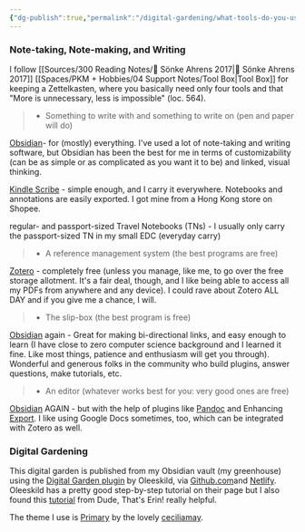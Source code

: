 ```yaml
---
{"dg-publish":true,"permalink":"/digital-gardening/what-tools-do-you-use/"}
---
```


### Note-taking, Note-making, and Writing

I follow [[Sources/300 Reading Notes/📖 Sönke Ahrens 2017\|📖 Sönke Ahrens 2017]] [[Spaces/PKM + Hobbies/04 Support Notes/Tool Box\|Tool Box]] for keeping a Zettelkasten, where you basically need only four tools and that "More is unnecessary, less is impossible" (loc. 564).

> - Something to write with and something to write on (pen and paper will do)

[Obsidian](https://obsidian.md/)- for (mostly) everything. I've used a lot of note-taking and writing software, but Obsidian has been the best for me in terms of customizability (can be as simple or as complicated as you want it to be) and linked, visual thinking. 

[Kindle Scribe](https://shopee.ph/Amazon-Kindle-Scribe-(10.2%E2%80%9D-Screen-300-ppi)-Paperwhite-display-i.71919147.22811207184) - simple enough, and I carry it everywhere. Notebooks and annotations are easily exported. I got mine from a Hong Kong store on Shopee.

regular- and passport-sized Travel Notebooks (TNs) - I usually only carry the passport-sized TN in my small EDC (everyday carry)

> - A reference management system (the best programs are free) 

[Zotero](https://www.zotero.org/) - completely free (unless you manage, like me, to go over the free storage allotment. It's a fair deal, though, and I like being able to access all my PDFs from anywhere and any device). I could rave about Zotero ALL DAY and if you give me a chance, I will.

> - The slip-box (the best program is free) 

[Obsidian](https://obsidian.md/) again - Great for making bi-directional links, and easy enough to learn (I have close to zero computer science background and I learned it fine. Like most things, patience and enthusiasm will get you through). Wonderful and generous folks in the community who build plugins, answer questions, make tutorials, etc. 

> - An editor (whatever works best for you: very good ones are free) 

[Obsidian](https://obsidian.md/) AGAIN - but with the help of plugins like [Pandoc](https://obsidian.md/plugins?id=obsidian-pandoc) and Enhancing [Export](https://obsidian.md/plugins?id=obsidian-enhancing-export). I like using Google Docs sometimes, too, which can be integrated with Zotero as well.

### Digital Gardening

This digital garden is published from my Obsidian vault (my greenhouse) using the [Digital Garden plugin](https://github.com/oleeskild/digitalgarden) by Oleeskild, via [Github.com](https://github.com/)and [Netlify](https://www.netlify.com/). Oleeskild has a pretty good step-by-step tutorial on their page but I also found this [tutorial](https://dudethatserin.com/obsidian-digital-garden-series/) from Dude, That's Erin! really helpful.

The theme I use is [Primary](https://github.com/primary-theme/obsidian) by the lovely [ceciliamay](https://x.com/ceciliamay_).